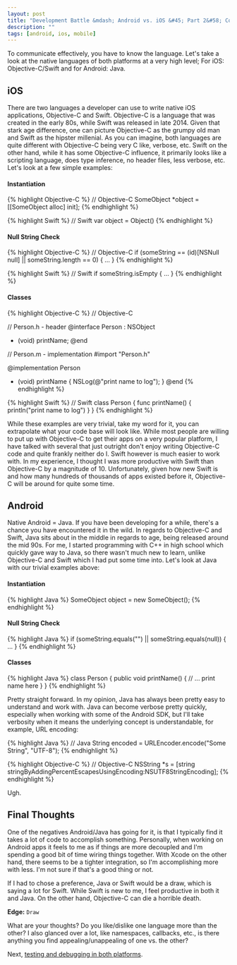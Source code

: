 ```yaml
---
layout: post
title: "Development Battle &mdash; Android vs. iOS &#45; Part 2&#58; Code"
description: ""
tags: [android, ios, mobile]
---
```


To communicate effectively, you have to know the language. Let's take a look at the native languages of both platforms at a very high level; For iOS: Objective-C/Swift and for Android: Java.

## iOS

There are two languages a developer can use to write native iOS applications, Objective-C and Swift. Objective-C is a language that was created in the early 80s, while Swift was released in late 2014. Given that stark age difference, one can picture Objective-C as the grumpy old man and Swift as the hipster millenial. As you can imagine, both languages are quite different with Objective-C being very C like, verbose, etc. Swift on the other hand, while it has some Objective-C influence, it primarily looks like a scripting language, does type inference, no header files, less verbose, etc. Let's look at a few simple examples:

#### Instantiation

{% highlight Objective-C %}
// Objective-C
SomeObject *object = [[SomeObject alloc] init];
{% endhighlight %}

{% highlight Swift %}
// Swift
var object = Object()
{% endhighlight %}

#### Null String Check

{% highlight Objective-C %}
// Objective-C
if (someString == (id)[NSNull null] || someString.length == 0) { ... }
{% endhighlight %}

{% highlight Swift %}
// Swift
if someString.isEmpty { ... }
{% endhighlight %}

#### Classes

{% highlight Objective-C %}
// Objective-C

// Person.h - header
@interface Person : NSObject
- (void) printName;
@end

// Person.m - implementation
#import "Person.h"

@implementation Person
- (void) printName {
    NSLog(@"print name to log");
}
@end
{% endhighlight %}

{% highlight Swift %}
// Swift
class Person {
    func printName() {
        println("print name to log")
    }
}
{% endhighlight %}

While these examples are very trivial, take my word for it, you can extrapolate what your code base will look like. While most people are willing to put up with Objective-C to get their apps on a very popular platform, I have talked with several that just outright don't enjoy writing Objective-C code and quite frankly neither do I. Swift however is much easier to work with. In my experience, I thought I was more productive with Swift than Objective-C by a magnitude of 10. Unfortunately, given how new Swift is and how many hundreds of thousands of apps existed before it, Objective-C will be around for quite some time.

## Android

Native Android = Java. If you have been developing for a while, there's a chance you have encountered it in the wild. In regards to Objective-C and Swift, Java sits about in the middle in regards to age, being released around the mid 90s. For me, I started programming with C++ in high school which quickly gave way to Java, so there wasn't much new to learn, unlike Objective-C and Swift which I had put some time into. Let's look at Java with our trivial examples above:

#### Instantiation

{% highlight Java %}
SomeObject object = new SomeObject();
{% endhighlight %}

#### Null String Check

{% highlight Java %}
if (someString.equals("") || someString.equals(null)) { ... }
{% endhighlight %}

#### Classes

{% highlight Java %}
class Person {
    public void printName() {
        // ... print name here
    }
}
{% endhighlight %}

Pretty straight forward. In my opinion, Java has always been pretty easy to understand and work with. Java can become verbose pretty quickly, especially when working with some of the Android SDK, but I'll take verbosity when it means the underlying concept is understandable, for example, URL encoding:

{% highlight Java %}
// Java
String encoded = URLEncoder.encode("Some String", "UTF-8");
{% endhighlight %}

{% highlight Objective-C %}
// Objective-C
NSString *s = [string stringByAddingPercentEscapesUsingEncoding:NSUTF8StringEncoding];
{% endhighlight %}

Ugh.

## Final Thoughts

One of the negatives Android/Java has going for it, is that I typically find it takes a lot of code to accomplish something. Personally, when working on Android apps it feels to me as if things are more decoupled and I'm spending a good bit of time wiring things together. With Xcode on the other hand, there seems to be a tighter integration, so I'm accomplishing more with less. I'm not sure if that's a good thing or not.

If I had to chose a preference, Java or Swift would be a draw, which is saying a lot for Swift. While Swift is new to me, I feel productive in both it and Java. On the other hand, Objective-C can die a horrible death.

**Edge:** `Draw`

What are your thoughts? Do you like/dislike one language more than the other? I also glanced over a lot, like namespaces, callbacks, etc., is there anything you find appealing/unappealing of one vs. the other?

Next, [testing and debugging in both platforms](/2015/03/24/development-battle-android-vs-ios-part3/).
